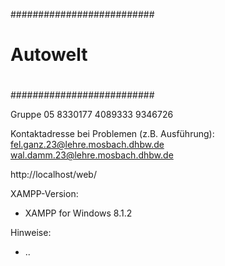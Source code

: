 ##########################
#                        # 
#       Autowelt         #           
#                        #             
##########################

Gruppe 05
8330177
4089333
9346726

Kontaktadresse bei Problemen (z.B. Ausführung):
fel.ganz.23@lehre.mosbach.dhbw.de
wal.damm.23@lehre.mosbach.dhbw.de

http://localhost/web/

XAMPP-Version:
* XAMPP for Windows 8.1.2

Hinweise:
* ..